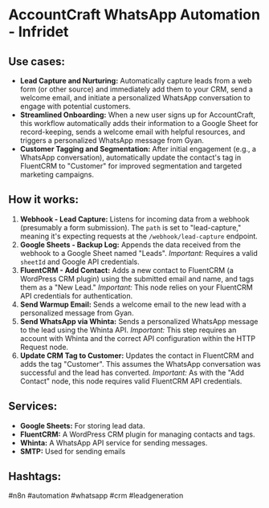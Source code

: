# AccountCraft WhatsApp Automation - Infridet

## Use cases:

*   **Lead Capture and Nurturing:** Automatically capture leads from a web form (or other source) and immediately add them to your CRM, send a welcome email, and initiate a personalized WhatsApp conversation to engage with potential customers.
*   **Streamlined Onboarding:** When a new user signs up for AccountCraft, this workflow automatically adds their information to a Google Sheet for record-keeping, sends a welcome email with helpful resources, and triggers a personalized WhatsApp message from Gyan.
*   **Customer Tagging and Segmentation:** After initial engagement (e.g., a WhatsApp conversation), automatically update the contact's tag in FluentCRM to "Customer" for improved segmentation and targeted marketing campaigns.

## How it works:

1.  **Webhook - Lead Capture:**  Listens for incoming data from a webhook (presumably a form submission).  The `path` is set to "lead-capture," meaning it's expecting requests at the `/webhook/lead-capture` endpoint.
2.  **Google Sheets - Backup Log:**  Appends the data received from the webhook to a Google Sheet named "Leads".  *Important:*  Requires a valid `sheetId` and Google API credentials.
3.  **FluentCRM - Add Contact:** Adds a new contact to FluentCRM (a WordPress CRM plugin) using the submitted email and name, and tags them as a "New Lead." *Important:* This node relies on your FluentCRM API credentials for authentication.
4.  **Send Warmup Email:** Sends a welcome email to the new lead with a personalized message from Gyan.
5.  **Send WhatsApp via Whinta:** Sends a personalized WhatsApp message to the lead using the Whinta API. *Important:* This step requires an account with Whinta and the correct API configuration within the HTTP Request node.
6.  **Update CRM Tag to Customer:** Updates the contact in FluentCRM and adds the tag "Customer". This assumes the WhatsApp conversation was successful and the lead has converted. *Important:* As with the "Add Contact" node, this node requires valid FluentCRM API credentials.

## Services:

*   **Google Sheets:** For storing lead data.
*   **FluentCRM:** A WordPress CRM plugin for managing contacts and tags.
*   **Whinta:**  A WhatsApp API service for sending messages.
*   **SMTP:** Used for sending emails

## Hashtags:

#n8n #automation #whatsapp #crm #leadgeneration
